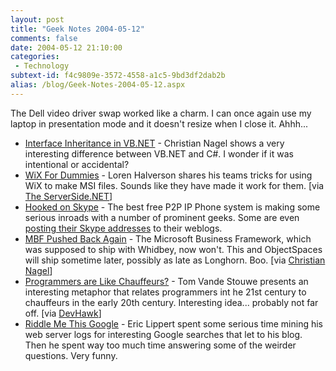 ```yaml
---
layout: post
title: "Geek Notes 2004-05-12"
comments: false
date: 2004-05-12 21:10:00
categories:
 - Technology
subtext-id: f4c9809e-3572-4558-a1c5-9bd3df2dab2b
alias: /blog/Geek-Notes-2004-05-12.aspx
---
```



The Dell video driver swap worked like a charm. I can once again use my laptop in presentation mode and it doesn't resize when I close it. Ahhh...

  * [Interface Inheritance in VB.NET](http://weblogs.asp.net/cnagel/archive/2004/05/09/128659.aspx) - Christian Nagel shows a very interesting difference between VB.NET and C#. I wonder if it was intentional or accidental?
  * [WiX For Dummies](http://weblogs.asp.net/lorenh/archive/2004/05/09/128899.aspx) - Loren Halverson shares his teams tricks for using WiX to make MSI files. Sounds like they have made it work for them. [via [The ServerSide.NET](http://www.theserverside.net/news/thread.tss?thread_id=25821)]
  * [Hooked on Skype](http://www.ingorammer.com/weblog/archives/001388.html) - The best free P2P IP Phone system is making some serious inroads with a number of prominent geeks. Some are even [posting their Skype addresses](http://www.thinktecture.com/staff/ingo/weblog/archives/001391.html) to their weblogs.
  * [MBF Pushed Back Again](http://blogs.msdn.com/timbrookins/archive/2004/05/10/129124.aspx) - The Microsoft Business Framework, which was supposed to ship with Whidbey, now won't. This and ObjectSpaces will ship sometime later, possibly as late as Longhorn. Boo. [via [Christian Nagel](http://weblogs.asp.net/cnagel/archive/2004/05/11/129594.aspx)]
  * [Programmers are Like Chauffeurs?](http://www.conpro.net/PermaLink.aspx?guid=815b303e-381b-4af9-a731-aae0c82267de) - Tom Vande Stouwe presents an interesting metaphor that relates programmers int he 21st century to chauffeurs in the early 20th century. Interesting idea... probably not far off. [via [DevHawk](http://devhawk.net/PermaLink.aspx?guid=d7e6ec20-9e24-4d24-b625-9e6f84305f66)]
  * [Riddle Me This Google](http://blogs.msdn.com/ericlippert/archive/2004/05/11/130128.aspx) - Eric Lippert spent some serious time mining his web server logs for interesting Google searches that let to his blog. Then he spent way too much time answering some of the weirder questions. Very funny.

